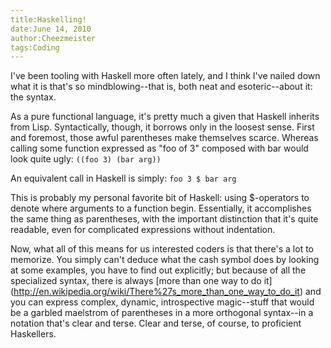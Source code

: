 ```yaml
---
title:Haskelling!
date:June 14, 2010
author:Cheezmeister
tags:Coding
---
```


I've been tooling with Haskell more often lately, and I think I've nailed down
what it is that's so mindblowing--that is, both neat and esoteric--about it: the
syntax. 

As a pure functional language, it's pretty much a given that Haskell inherits
from Lisp. Syntactically, though, it borrows only in the loosest sense. First
and foremost, those awful parentheses make themselves scarce. Whereas calling
some function expressed as "foo of 3" composed with bar would look quite 
ugly: `((foo 3) (bar arg))`

An equivalent call in Haskell is simply: `foo 3 $ bar arg`

This is probably my personal favorite bit of Haskell: using $-operators to 
denote where arguments to a function begin. Essentially, it accomplishes the 
same thing as parentheses, with the important distinction that it's quite
readable, even for complicated expressions without indentation.

Now, what all of this means for us interested coders is that there's a lot to
memorize. You simply can't deduce what the cash symbol does by looking at some
examples, you have to find out explicitly; but because of all the specialized
syntax, there is always [more than one way to do it]
(http://en.wikipedia.org/wiki/There%27s_more_than_one_way_to_do_it) and you
can express complex, dynamic, introspective magic--stuff that would be a
garbled maelstrom of parentheses in a more orthogonal syntax--in a notation that's clear
and terse. Clear and terse, of course, to proficient Haskellers. 
